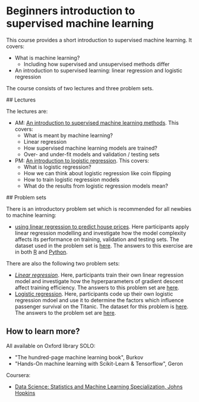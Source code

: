 # Beginners introduction to supervised machine learning
This course provides a short introduction to supervised machine learning. It covers:

- What is machine learning?
  - Including how supervised and unsupervised methods differ
- An introduction to supervised learning: linear regression and logistic regression

The course consists of two lectures and three problem sets.

## Lectures

The lectures are:

* AM: [An introduction to supervised machine learning methods](https://htmlpreview.github.io/?https://github.com/ben18785/introduction_to_supervised_ml/blob/main/presentations/intro_to_supervised_ml.html). This covers:
  * What is meant by machine learning?
  * Linear regression
  * How supervised machine learning models are trained?
  * Over- and under-fit models and validation / testing sets
* PM: [An introduction to logistic regression](https://htmlpreview.github.io/?https://github.com/ben18785/introduction_to_supervised_ml/blob/main/presentations/intro_to_logistic_regression.html). This covers:
  * What is logistic regression?
  * How we can think about logistic regression like coin flipping
  * How to train logistic regression models
  * What do the results from logistic regression models mean?

## Problem sets

There is an introductory problem set which is recommended for all newbies to machine learning:
- [using linear regression to predict house prices](https://htmlpreview.github.io/?https://github.com/ben18785/introduction_to_supervised_ml/blob/main/problem_sets/s_applied_regression.nb.html). Here participants apply linear regression modelling and investigate how the model complexity affects its performance on training, validation and testing sets. The dataset used in the problem set is [here](./problem_sets/data/housing_short.csv). The answers to this exercise are in both [R](https://htmlpreview.github.io/?https://github.com/ben18785/introduction_to_supervised_ml/blob/main/problem_sets/answers/s_applied_regression.nb.html) and [Python](https://github.com/ben18785/introduction_to_supervised_ml/blob/main/problem_sets/answers/s_applied_regression.ipynb).

There are also the following two problem sets:

- [*Linear regression*](https://htmlpreview.github.io/?https://github.com/ben18785/introduction_to_supervised_ml/blob/main/problem_sets/s_linear_regression_problems.nb.html). Here, participants train their own linear regression model and investigate how the hyperparameters of gradient descent affect training efficiency. The answers to this problem set are [here](https://htmlpreview.github.io/?https://github.com/ben18785/introduction_to_supervised_ml/blob/main/problem_sets/answers/s_linear_regression_problems_answers.nb.html).
- [Logistic regression](https://github.com/ben18785/introduction_to_supervised_ml/blob/main/problem_sets/s_creating_logistic_regression.nb.html). Here, participants code up their own logistic regression mdoel and use it to determine the factors which influence passenger survival on the Titanic. The dataset for this problem is [here](https://github.com/ben18785/introduction_to_supervised_ml/blob/main/problem_sets/data/titanic.csv). The answers to the problem set are [here](https://github.com/ben18785/introduction_to_supervised_ml/blob/main/problem_sets/answers/s_creating_logistic_regression.nb.html).


## How to learn more?

All available on Oxford library SOLO:

- "The hundred-page machine learning book", Burkov
- "Hands-On machine learning with Scikit-Learn & Tensorflow", Geron

Coursera:

- [Data Science: Statistics and Machine Learning Specialization, Johns Hopkins](https://www.coursera.org/specializations/data-science-statistics-machine-learning)
